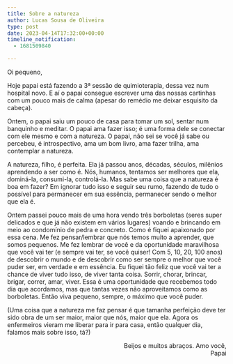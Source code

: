 ```yaml
---
title: Sobre a natureza
author: Lucas Sousa de Oliveira
type: post
date: 2023-04-14T17:32:00+00:00
timeline_notification:
  - 1681509840

---
```

Oi pequeno,

Hoje papai está fazendo a 3ª sessão de quimioterapia, dessa vez num hospital novo. E aí o papai consegue escrever uma das nossas cartinhas com um pouco mais de calma (apesar do remédio me deixar esquisito da cabeça).

Ontem, o papai saiu um pouco de casa para tomar um sol, sentar num banquinho e meditar. O papai ama fazer isso; é uma forma dele se conectar com ele mesmo e com a natureza. O papai, não sei se você já sabe ou percebeu, é introspectivo, ama um bom livro, ama fazer trilha, ama contemplar a natureza.

A natureza, filho, é perfeita. Ela já passou anos, décadas, séculos, milênios aprendendo a ser como é. Nós, humanos, tentamos ser melhores que ela, dominá-la, consumi-la, controlá-la. Mas sabe uma coisa que a natureza é boa em fazer? Em ignorar tudo isso e seguir seu rumo, fazendo de tudo o possível para permanecer em sua essência, permanecer sendo o melhor que ela é.

Ontem passei pouco mais de uma hora vendo três borboletas (seres super delicados e que já não existem em vários lugares) voando e brincando em meio ao condomínio de pedra e concreto. Como é fiquei apaixonado por essa cena. Me fez pensar/lembrar que nós temos muito a aprender, que somos pequenos. Me fez lembrar de você e da oportunidade maravilhosa que você vai ter (e sempre vai ter, se você quiser! Com 5, 10, 20, 100 anos) de descobrir o mundo e de descobrir como ser sempre o melhor que você puder ser, em verdade e em essência. Eu fiquei tão feliz que você vai ter a chance de viver tudo isso, de viver tanta coisa. Sorrir, chorar, brincar, brigar, correr, amar, viver. Essa é uma oportunidade que recebemos todo dia que acordamos, mas que tantas vezes não aproveitamos como as borboletas. Então viva pequeno, sempre, o máximo que você puder.

(Uma coisa que a natureza me faz pensar é que tamanha perfeição deve ter sido obra de um ser maior, maior que nós, maior que ela. Agora os enfermeiros vieram me liberar para ir para casa, então qualquer dia, falamos mais sobre isso, tá?)

<p style="text-align: right">
  Beijos e muitos abraços. Amo você,<br />Papai
</p>